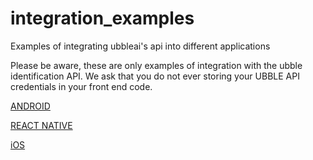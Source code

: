 # integration_examples
Examples of integrating ubbleai's api into different applications

Please be aware, these are only examples of integration with the ubble identification API. We ask that you do not ever storing your UBBLE API credentials in your front end code. 

[ANDROID](https://github.com/ubbleai/integration_examples/blob/master/android/app/src/main/java/com/example/ubbleintegration/MainActivity.kt)

[REACT NATIVE](https://github.com/ubbleai/integration_examples/tree/master/UbbleReactNative)

[iOS](https://github.com/ubbleai/integration_examples/tree/master/ios)
